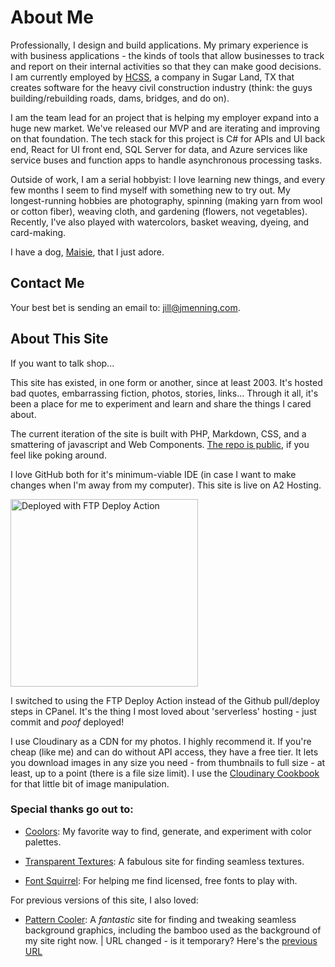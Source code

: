 # About Me
		
Professionally, I design and build applications. My primary experience is with business applications - the kinds of tools that allow businesses
to track and report on their internal activities so that they can make good decisions. I am currently
employed by <a href="http://www.hcss.com">HCSS</a>, a company in Sugar Land, TX that creates software for the heavy civil construction industry (think: the guys building/rebuilding roads, dams, bridges, and do on).

I am the team lead for an project that is helping my employer expand into a huge new market. We've released our MVP and are iterating and improving on that foundation. The tech stack for this project is C# for APIs and UI back end, React for UI front end, SQL Server for data, and Azure services like service buses and function apps to handle asynchronous processing tasks.

Outside of work, I am a serial hobbyist: I love learning new things, and every few months I seem to
find myself with something new to try out. My longest-running hobbies are photography, spinning (making yarn from wool or cotton fiber), weaving cloth, and gardening (flowers, not vegetables). Recently, I've also played with watercolors, basket weaving, dyeing, and card-making.

I have a dog, [Maisie](/pets/maisie), that I just adore.

## Contact Me

Your best bet is sending an email to: <a href="mailto:jill@jmenning.com">jill@jmenning.com</a>.

## About This Site

If you want to talk shop...
	
This site has existed, in one form or another, since at least 2003. It's hosted bad quotes, embarrassing fiction, 
photos, stories, links... Through it all, it's been a place for me to experiment and learn and share the things I cared about.

The current iteration of the site is built with PHP, Markdown, CSS, and a smattering of javascript and Web Components. <a href="https://github.com/aseradyn/flagon-with-a-dragon">The repo is public</a>, if you feel like poking around.

I love GitHub both for it's minimum-viable IDE (in case I want to make changes when I'm away from my computer). This site is live on A2 Hosting.

<a href="https://github.com/SamKirkland/FTP-Deploy-Action">
    <img alt="Deployed with FTP Deploy Action" src="https://img.shields.io/badge/Deployed With-FTP DEPLOY ACTION-%3CCOLOR%3E?style=for-the-badge&color=0077b6" style="width: 300px">
</a>

I switched to using the FTP Deploy Action instead of the Github pull/deploy steps in CPanel. It's the thing I most loved about 'serverless' hosting - just commit and *poof* deployed!

I use Cloudinary as a CDN for my photos. I highly recommend it. If you're cheap (like me) and can do without API access, they have a free tier. It lets you 
download images in any size you need - from thumbnails to full size - at least, up to a point (there is a file size limit). I use the
<a href="https://cloudinary.com/cookbook">Cloudinary Cookbook</a> for that little bit of image manipulation.
	
### Special thanks go out to:

* <a href="https://coolors.co/">Coolors</a>: My favorite way to find, generate, and experiment with color palettes.

* <a href="https://www.transparenttextures.com/">Transparent Textures</a>: A fabulous site for finding seamless textures.

* <a href="https://www.fontsquirrel.com/">Font Squirrel</a>: For helping me find licensed, free fonts to play with.

For previous versions of this site, I also loved:

* [Pattern Cooler](https://sc.squirrel.ws/): A <em>fantastic</em> site for finding and tweaking seamless background graphics, including the bamboo used as the background of my site right now. | URL changed - is it temporary? Here's the [previous URL](https://www.patterncooler.com/)